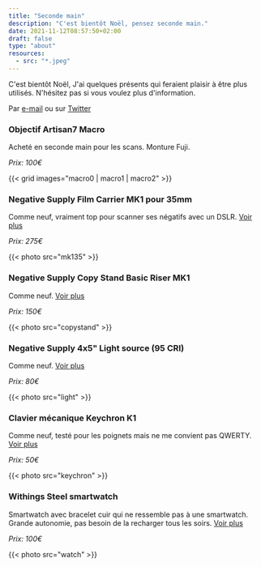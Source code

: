 ```yaml
---
title: "Seconde main"
description: "C'est bientôt Noël, pensez seconde main."
date: 2021-11-12T08:57:50+02:00
draft: false
type: "about"
resources:
  - src: "*.jpeg"
---
```


C'est bientôt Noël, J'ai quelques présents qui feraient plaisir à être plus utilisés.
N'hésitez pas si vous voulez plus d'information.

Par [e-mail](mailto:hello@yannickschutz.com) ou sur [Twitter](https://twitter.com/bonjouryannick)

### Objectif Artisan7 Macro

Acheté en seconde main pour les scans. Monture Fuji.

*Prix: 100€*

{{< grid images="macro0 | macro1 | macro2" >}}

### Negative Supply Film Carrier MK1 pour 35mm

Comme neuf, vraiment top pour scanner ses négatifs avec un DSLR.
[Voir plus](https://www.negative.supply/shop-all/film-carrier-mk1)

*Prix: 275€*

{{< photo src="mk135" >}}

### Negative Supply Copy Stand Basic Riser MK1

Comme neuf. [Voir plus](https://www.negative.supply/shop-all/basic-riser-mk1)

*Prix: 150€*

{{< photo src="copystand" >}}

### Negative Supply 4x5" Light source (95 CRI)

Comme neuf. [Voir plus](https://www.negative.supply/shop-all/light-source)

*Prix: 80€*

{{< photo src="light" >}}

### Clavier mécanique Keychron K1

Comme neuf, testé pour les poignets mais ne me convient pas
QWERTY. [Voir plus](https://www.keychron.com/products/keychron-k1-wireless-mechanical-keyboard)

*Prix: 50€*

{{< photo src="keychron" >}}

### Withings Steel smartwatch

Smartwatch avec bracelet cuir qui ne ressemble pas à une smartwatch. Grande autonomie, pas besoin de la recharger tous les soirs. [Voir plus](https://www.withings.com/fr/fr/steel-hr)

*Prix: 100€*

{{< photo src="watch" >}}
